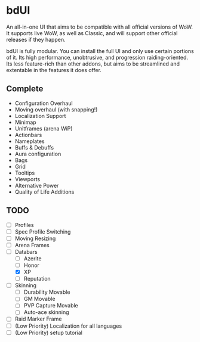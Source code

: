 # bdUI
An all-in-one UI that aims to be compatible with all official versions of WoW. It supports live WoW, as well as Classic, and will support other official releases if they happen.

bdUI is fully modular. You can install the full UI and only use certain portions of it. Its high performance, unobtrusive, and progression raiding-oriented. Its less feature-rich than other addons, but aims to be streamlined and extentable in the features it does offer.

## Complete
- Configuration Overhaul
- Moving overhaul (with snapping!)
- Localization Support
- Minimap
- Unitframes (arena WiP)
- Actionbars
- Nameplates
- Buffs & Debuffs
- Aura configuration
- Bags
- Grid
- Tooltips
- Viewports
- Alternative Power
- Quality of Life Additions

## TODO
- [ ] Profiles
- [ ] Spec Profile Switching
- [ ] Moving Resizing
- [ ] Arena Frames
- [ ] Databars
	- [ ] Azerite
	- [ ] Honor
	- [x] XP
	- [ ] Reputation
- [ ] Skinning
	- [ ] Durability Movable
	- [ ] GM Movable
	- [ ] PVP Capture Movable
	- [ ] Auto-ace skinning
- [ ] Raid Marker Frame
- [ ] \(Low Priority) Localization for all languages
- [ ] \(Low Priority) setup tutorial
